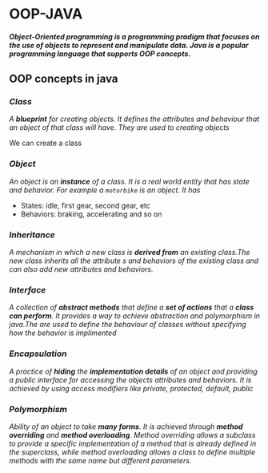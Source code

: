 # **OOP-JAVA**
##### Object-Oriented programming is a programming pradigm that focuses on the use of objects to represent and manipulate data. Java is a popular programming language that supports OOP concepts.

## **OOP concepts in java**

### ***Class***

*A **blueprint** for creating objects. It defines the attributes and behaviour that an object of that class will have. They are used to creating objects*

We can create a class 

### ***Object***

*An object is an **instance** of a class. It is a real world entity that has state and behavior. For example a `motorbike` is an object. It has*
* States: idle, first gear, second gear, etc
* Behaviors: braking, accelerating and so on

### ***Inheritance***

*A mechanism in which a new class is **derived from** an existing class.The new class inherits all the attribute s and behaviors of the existing class and can also add new attributes and behaviors.*

### ***Interface***

*A collection of **abstract methods** that define a **set of actions** that a **class can perform**. It provides a way to achieve abstraction and polymorphism in java.The are used to define the behaviour of classes without specifying how the behavior is implimented*

### ***Encapsulation***

*A practice of **hiding** the **implementation details** of an object and providing a public interface for accessing the objects attributes and behaviors. It is achieved by using access modifiers like private, protected, default, public*

### ***Polymorphism***

*Ability of an object to take **many forms**. It is achieved through **method overriding** and **method overloading**. Method overriding allows a subclass to provide a specific implementation of a method that is already defined in the superclass, while method overloading allows a class to define multiple methods with the same name but different parameters.*
